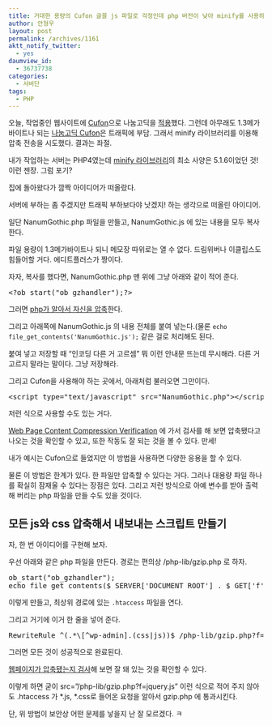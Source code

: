 ```yaml
---
title: 거대한 용량의 Cufon 글꼴 js 파일로 걱정인데 php 버전이 낮아 minify를 사용하지 못하는 사람을 위한 편법
author: 안형우
layout: post
permalink: /archives/1161
aktt_notify_twitter:
  - yes
daumview_id:
  - 36737738
categories:
  - 서버단
tags:
  - PHP
---
```

오늘, 작업중인 웹사이트에 [Cufon][1]으로 나눔고딕을 [적용][2]했다. 그런데 아무래도 1.3메가바이트나 되는 [나눔고딕 Cufon][3]은 트래픽에 부담. 그래서 minify 라이브러리를 이용해 압축 전송을 시도했다. 결과는 좌절.

내가 작업하는 서버는 PHP4였는데 [minify 라이브러리][4]의 최소 사양은 5.1.6이었던 것! 이런 젠장. 그럼 포기?

집에 돌아왔다가 깜짝 아이디어가 떠올랐다.

서버에 부하는 좀 주겠지만 트래픽 부하보다야 낫겠지! 하는 생각으로 떠올린 아이디어.

일단 NanumGothic.php 파일을 만들고, NanumGothic.js 에 있는 내용을 모두 복사한다.

파일 용량이 1.3메가바이트나 되니 메모장 따위로는 열 수 없다. 드림위버나 이클립스도 힘들어할 거다. 에디트플러스가 짱이다.

자자, 복사를 했다면, NanumGothic.php 맨 위에 그냥 아래와 같이 적어 준다.

<pre>&lt;?ob_start("ob_gzhandler");?&gt;</pre>

그러면 [php가 알아서 자신을 압축][5]한다.

그리고 아래쪽에 NanumGothic.js 의 내용 전체를 붙여 넣는다.(물론 `echo file_get_contents('NanumGothic.js');` 같은 걸로 처리해도 된다.

붙여 넣고 저장할 때 &#8220;인코딩 다른 거 고르셈&#8221; 뭐 이런 안내문 뜨는데 무시해라. 다른 거 고르지 말라는 말이다. 그냥 저장해라.

그리고 Cufon을 사용해야 하는 곳에서, 아래처럼 불러오면 그만이다.

<pre>&lt;script type="text/javascript" src="NanumGothic.php"&gt;&lt;/script&gt;</pre>

저런 식으로 사용할 수도 있는 거다.

[Web Page Content Compression Verification][6] 에 가서 검사를 해 보면 압축됐다고 나오는 것을 확인할 수 있고, 또한 작동도 잘 되는 것을 볼 수 있다. 만세!

내가 예시는 Cufon으로 들었지만 이 방법을 사용하면 다양한 응용을 할 수 있다.

물론 이 방법은 한계가 있다. 한 파일만 압축할 수 있다는 거다. 그러나 대용량 파일 하나를 확실히 잠재울 수 있다는 장점은 있다. 그리고 저런 방식으로 아예 변수를 받아 출력해 버리는 php 파일을 만들 수도 있을 것이다.

## 모든 js와 css 압축해서 내보내는 스크립트 만들기

자, 한 번 아이디어를 구현해 보자.

우선 아래와 같은 php 파일을 만든다. 경로는 편의상 /php-lib/gzip.php 로 하자.

<pre class="brush:php">ob_start("ob_gzhandler");
echo file_get_contents($_SERVER[&#039;DOCUMENT_ROOT&#039;] . $_GET[&#039;f&#039;]);</pre>

이렇게 만들고, 최상위 경로에 있는 `.htaccess` 파일을 연다.

그리고 거기에 이거 한 줄을 넣어 준다.

<pre>RewriteRule ^(.*\[^wp-admin].(css|js))$ /php-lib/gzip.php?f=$1 [L]</pre>

그러면 모든 것이 성공적으로 완료된다.

[웹페이지가 압축됐는지 검사][6]해 보면 잘 돼 있는 것을 확인할 수 있다.

이렇게 하면 굳이 src=&#8221;/php-lib/gzip.php?f=jquery.js&#8221; 이런 식으로 적어 주지 않아도 .htaccess 가 \*.js, \*.css로 들어온 요청을 알아서 gzip.php 에 통과시킨다.

단, 위 방법이 보안상 어떤 문제를 낳을지 난 잘 모르겠다. ㅋ

 [1]: https://github.com/sorccu/cufon/wiki/
 [2]: http://hhomm.com/hhomm_356
 [3]: http://hhomm.com/hhomm_367
 [4]: http://code.google.com/p/minify/
 [5]: http://www.php.net/manual/kr/function.ob-gzhandler.php
 [6]: http://www.whatsmyip.org/http_compression/